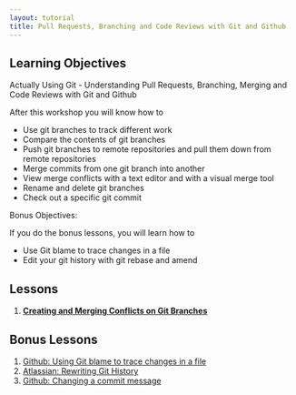 ```yaml
---
layout: tutorial
title: Pull Requests, Branching and Code Reviews with Git and Github
---
```


## Learning Objectives
Actually Using Git - Understanding Pull Requests, Branching, Merging and Code Reviews with Git and Github

After this workshop you will know how to

* Use git branches to track different work
* Compare the contents of git branches
* Push git branches to remote repositories and pull them down from remote repositories
* Merge commits from one git branch into another
* View merge conflicts with a text editor and with a visual merge tool
* Rename and delete git branches
* Check out a specific git commit

Bonus Objectives:

If you do the bonus lessons, you will learn how to

* Use Git blame to trace changes in a file
* Edit your git history with git rebase and amend

## Lessons

1. **[Creating and Merging Conflicts on Git Branches](lessons/conflicting-branches)**


## Bonus Lessons

1. [Github: Using Git blame to trace changes in a file](https://help.github.com/articles/using-git-blame-to-trace-changes-in-a-file/)
2. [Atlassian: Rewriting Git History](https://www.atlassian.com/git/tutorials/rewriting-history/)
3. [Github: Changing a commit message](https://help.github.com/articles/changing-a-commit-message/)
